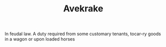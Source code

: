 ---
title: Avekrake
permalink: "/definitions/avekrake.html"
body: In feudal law. A duty required from some customary tenants, tocar-ry goods in
  a wagon or upon loaded horses
published_at: '2018-07-07'
layout: post
---